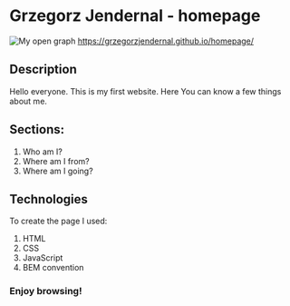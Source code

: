 # Grzegorz Jendernal - homepage
![My open graph](https://grzegorzjendernal.github.io/homepage/images/share.png)
https://grzegorzjendernal.github.io/homepage/

## Description
Hello everyone. This is my first website. Here You can know a few things about me. 
## Sections:
1. Who am I?
2. Where am I from?
3. Where am I going?
## Technologies
To create the page I used:
1. HTML
2. CSS
3. JavaScript
4. BEM convention
### Enjoy browsing!

